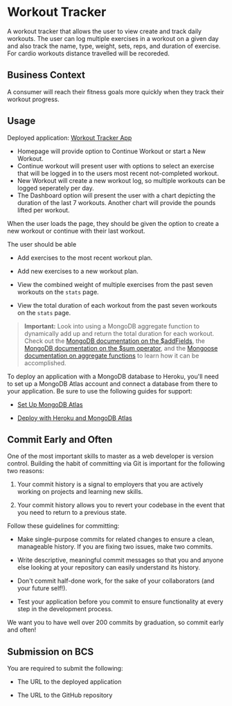 
# Workout Tracker
A workout tracker that allows the user to view create and track daily workouts. The user can log multiple exercises in a workout on a given day and also track the name, type, weight, sets, reps, and duration of exercise. For cardio workouts distance travelled will be recoreded. 

## Business Context

A consumer will reach their fitness goals more quickly when they track their workout progress.

## Usage
Deployed application: [Workout Tracker App](https://arcane-anchorage-46873.herokuapp.com/?id=6180a7636a6039001607973a)
* Homepage will provide option to Continue Workout or start a New Workout. 
* Continue workout will present user with options to select an exercise that will be logged in to the users most recent not-completed workout.
* New Workout will create a new workout log, so multiple workouts can be logged seperately per day. 
* The Dashboard option will present the user with a chart depicting the duration of the last 7 workouts. Another chart will provide the pounds lifted per workout.


When the user loads the page, they should be given the option to create a new workout or continue with their last workout.

The user should be able 

  * Add exercises to the most recent workout plan.

  * Add new exercises to a new workout plan.

  * View the combined weight of multiple exercises from the past seven workouts on the `stats` page.

  * View the total duration of each workout from the past seven workouts on the `stats` page.

> **Important:** Look into using a MongoDB aggregate function to dynamically add up and return the total duration for each workout. Check out the [MongoDB documentation on the $addFields](https://docs.mongodb.com/manual/reference/operator/aggregation/addFields/), the [MongoDB documentation on the $sum operator](https://docs.mongodb.com/manual/reference/operator/aggregation/sum/), and the [Mongoose documentation on aggregate functions](https://mongoosejs.com/docs/api.html#aggregate_Aggregate) to learn how it can be accomplished.

To deploy an application with a MongoDB database to Heroku, you'll need to set up a MongoDB Atlas account and connect a database from there to your application. Be sure to use the following guides for support:

  * [Set Up MongoDB Atlas](../04-Important/MongoAtlas-Setup.md)

  * [Deploy with Heroku and MongoDB Atlas](../04-Important/MongoAtlas-Deploy.md)

## Commit Early and Often

One of the most important skills to master as a web developer is version control. Building the habit of committing via Git is important for the following two reasons:

1. Your commit history is a signal to employers that you are actively working on projects and learning new skills.

2. Your commit history allows you to revert your codebase in the event that you need to return to a previous state.

Follow these guidelines for committing:

* Make single-purpose commits for related changes to ensure a clean, manageable history. If you are fixing two issues, make two commits.

* Write descriptive, meaningful commit messages so that you and anyone else looking at your repository can easily understand its history.

* Don't commit half-done work, for the sake of your collaborators (and your future self!).

* Test your application before you commit to ensure functionality at every step in the development process.

We want you to have well over 200 commits by graduation, so commit early and often!

## Submission on BCS

You are required to submit the following:

* The URL to the deployed application

* The URL to the GitHub repository
